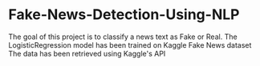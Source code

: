 # Fake-News-Detection-Using-NLP
The goal of this project is to classify a news text as Fake or Real. 
The LogisticRegression model has been trained on Kaggle Fake News dataset
The data has been retrieved using Kaggle's API
